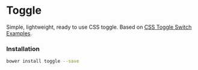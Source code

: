 # Toggle

Simple, lightweight, ready to use CSS toggle. Based on [CSS Toggle Switch Examples](http://callmenick.com/2014/05/13/css-toggle-switch-examples/).

### Installation

```bash
bower install toggle --save
```
